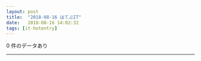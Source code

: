 ```yaml
---
layout: post
title:  "2018-08-16 はてぶIT"
date:   2018-08-16 14:02:32
tags: [it-hotentry]
---
```

0 件のデータあり

<hr>
